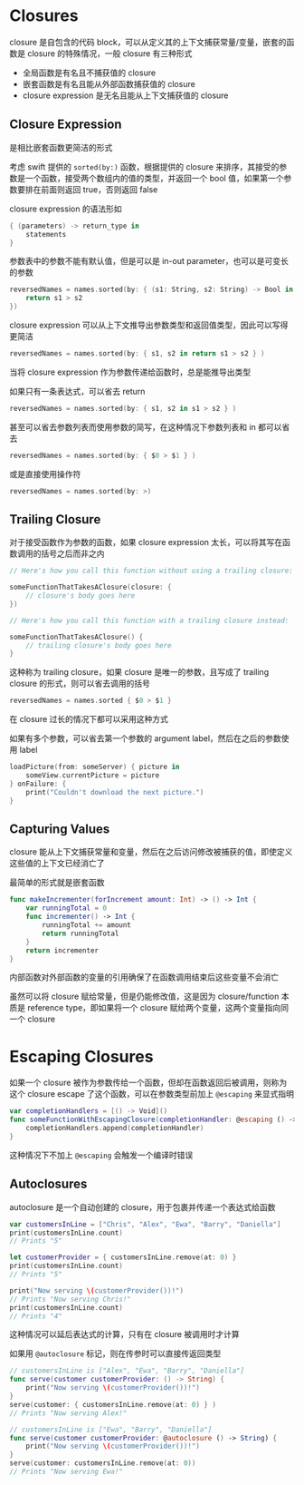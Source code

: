 # Closures

closure 是自包含的代码 block，可以从定义其的上下文捕获常量/变量，嵌套的函数是 closure 的特殊情况，一般 closure 有三种形式

* 全局函数是有名且不捕获值的 closure
* 嵌套函数是有名且能从外部函数捕获值的 closure
* closure expression 是无名且能从上下文捕获值的 closure

## Closure Expression

是相比嵌套函数更简洁的形式

考虑 swift 提供的 `sorted(by:)` 函数，根据提供的 closure 来排序，其接受的参数是一个函数，接受两个数组内的值的类型，并返回一个 bool 值，如果第一个参数要排在前面则返回 true，否则返回 false

closure expression 的语法形如

```swift
{ (parameters) -> return_type in
	statements
}
```

参数表中的参数不能有默认值，但是可以是 in-out parameter，也可以是可变长的参数

```swift
reversedNames = names.sorted(by: { (s1: String, s2: String) -> Bool in
    return s1 > s2
})
```

closure expression 可以从上下文推导出参数类型和返回值类型，因此可以写得更简洁

```swift
reversedNames = names.sorted(by: { s1, s2 in return s1 > s2 } )
```

当将 closure expression 作为参数传递给函数时，总是能推导出类型

如果只有一条表达式，可以省去 return

```swift
reversedNames = names.sorted(by: { s1, s2 in s1 > s2 } )
```

甚至可以省去参数列表而使用参数的简写，在这种情况下参数列表和 in 都可以省去

```swift
reversedNames = names.sorted(by: { $0 > $1 } )
```

或是直接使用操作符

```swift
reversedNames = names.sorted(by: >)
```

## Trailing Closure

对于接受函数作为参数的函数，如果 closure expression 太长，可以将其写在函数调用的括号之后而非之内

```swift
// Here's how you call this function without using a trailing closure:

someFunctionThatTakesAClosure(closure: {
    // closure's body goes here
})

// Here's how you call this function with a trailing closure instead:

someFunctionThatTakesAClosure() {
    // trailing closure's body goes here
}
```

这种称为 trailing closure，如果 closure 是唯一的参数，且写成了 trailing closure 的形式，则可以省去调用的括号

```swift
reversedNames = names.sorted { $0 > $1 }
```

在 closure 过长的情况下都可以采用这种方式

如果有多个参数，可以省去第一个参数的 argument label，然后在之后的参数使用 label

```swift
loadPicture(from: someServer) { picture in
    someView.currentPicture = picture
} onFailure: {
    print("Couldn't download the next picture.")
}
```

## Capturing Values

closure 能从上下文捕获常量和变量，然后在之后访问修改被捕获的值，即使定义这些值的上下文已经消亡了

最简单的形式就是嵌套函数

```swift
func makeIncrementer(forIncrement amount: Int) -> () -> Int {
    var runningTotal = 0
    func incrementer() -> Int {
        runningTotal += amount
        return runningTotal
    }
    return incrementer
}
```

内部函数对外部函数的变量的引用确保了在函数调用结束后这些变量不会消亡

虽然可以将 closure 赋给常量，但是仍能修改值，这是因为 closure/function 本质是 reference type，即如果将一个 closure 赋给两个变量，这两个变量指向同一个 closure

# Escaping Closures

如果一个 closure 被作为参数传给一个函数，但却在函数返回后被调用，则称为这个 closure escape 了这个函数，可以在参数类型前加上 `@escaping` 来显式指明

```swift
var completionHandlers = [() -> Void]()
func someFunctionWithEscapingClosure(completionHandler: @escaping () -> Void) {
    completionHandlers.append(completionHandler)
}
```

这种情况下不加上 `@escaping` 会触发一个编译时错误

## Autoclosures

autoclosure 是一个自动创建的 closure，用于包裹并传递一个表达式给函数

```swift
var customersInLine = ["Chris", "Alex", "Ewa", "Barry", "Daniella"]
print(customersInLine.count)
// Prints "5"

let customerProvider = { customersInLine.remove(at: 0) }
print(customersInLine.count)
// Prints "5"

print("Now serving \(customerProvider())!")
// Prints "Now serving Chris!"
print(customersInLine.count)
// Prints "4"
```

这种情况可以延后表达式的计算，只有在 closure 被调用时才计算

如果用 `@autoclosure` 标记，则在传参时可以直接传返回类型

```swift
// customersInLine is ["Alex", "Ewa", "Barry", "Daniella"]
func serve(customer customerProvider: () -> String) {
    print("Now serving \(customerProvider())!")
}
serve(customer: { customersInLine.remove(at: 0) } )
// Prints "Now serving Alex!"

// customersInLine is ["Ewa", "Barry", "Daniella"]
func serve(customer customerProvider: @autoclosure () -> String) {
    print("Now serving \(customerProvider())!")
}
serve(customer: customersInLine.remove(at: 0))
// Prints "Now serving Ewa!"
```







